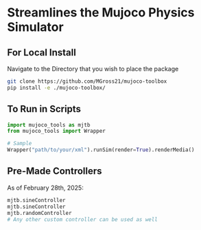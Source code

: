 # Streamlines the Mujoco Physics Simulator

## For Local Install

Navigate to the Directory that you wish to place the package

```bash
git clone https://github.com/MGross21/mujoco-toolbox
pip install -e ./mujoco-toolbox/
```

## To Run in Scripts

```python
import mujoco_tools as mjtb
from mujoco_tools import Wrapper

# Sample
Wrapper("path/to/your/xml").runSim(render=True).renderMedia()
```

## Pre-Made Controllers

As of February 28th, 2025:

```python
mjtb.sineController
mjtb.sineController
mjtb.randomController
# Any other custom controller can be used as well
```
